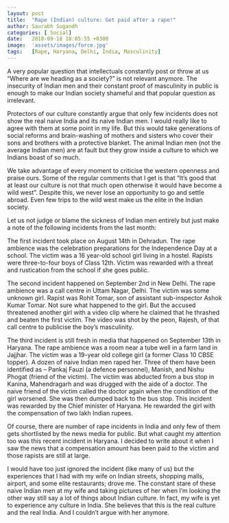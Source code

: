 ```yaml
---
layout: post
title:  "Rape (Indian) culture: Get paid after a rape!"
author: Saurabh Sugandh
categories: [ Social]
date:   2018-09-18 18:05:55 +0300
image:  'assets/images/force.jpg'
tags:   [Rape, Haryana, Delhi, India, Masculinity]
---
```

A very popular question that intellectuals constantly post or throw at us “Where are we heading as a society?” is not relevant anymore. The insecurity of Indian men and their constant proof of masculinity in public is enough to make our Indian society shameful and that popular question as irrelevant.

Protectors of our culture constantly argue that only few incidents does not show the real naive India and its naive Indian men. I would really like to agree with them at some point in my life. But this would take generations of social reforms and brain-washing of mothers and sisters who cover their sons and brothers with a protective blanket. The animal Indian men (not the average Indian men) are at fault but they grow inside a culture to which we Indians boast of so much.

We take advantage of every moment to criticise the western openness and praise ours. Some of the regular comments that I get is that “It’s good that at least our culture is not that much open otherwise it would have become a wild west”. Despite this, we never lose an opportunity to go and settle abroad. Even few trips to the wild west make us the elite in the Indian society.

Let us not judge or blame the sickness of Indian men entirely but just make a note of the following incidents from the last month:

The first incident took place on August 14th in Dehradun. The rape ambience was the celebration preparations for the Independence Day at a school. The victim was a 16 year-old school girl living in a hostel. Rapists were three-to-four boys of Class 12th. Victim was rewarded with a threat and rustication from the school if she goes public.

The second incident happened on September 2nd in New Delhi. The rape ambience was a call centre in Uttam Nagar, Delhi. The victim was some unknown girl. Rapist was Rohit Tomar, son of assistant sub-inspector Ashok Kumar Tomar. Not sure what happened to the girl. But the accused threatened another girl with a video clip where he claimed that he thrashed and beaten the first victim. The video was shot by the peon, Rajesh, of that call centre to publicise the boy’s masculinity.

The third incident is still fresh in media that happened on September 13th in Haryana. The rape ambience was a room near a tube well in a farm land in Jajjhar. The victim was a 19-year old college girl (a former Class 10 CBSE topper). A dozen of naive Indian men raped her. Three of them have been identified as – Pankaj Fauzi (a defence personnel), Manish, and Nishu Phogat (friend of the victim). The victim was abducted from a bus stop in Kanina, Mahendragarh and was drugged with the aide of a doctor. The naive friend of the victim called the doctor again when the condition of the girl worsened. She was then dumped back to the bus stop. This incident was rewarded by the Chief minister of Haryana. He rewarded the girl with the compensation of two lakh Indian rupees.

Of course, there are number of rape incidents in India and only few of them gets shortlisted by the news media for public. But what caught my attention too was this recent incident in Haryana. I decided to write about it when I saw the news that a compensation amount has been paid to the victim and those rapists are still at large.

I would have too just ignored the incident (like many of us) but the experiences that I had with my wife on Indian streets, shopping malls, airport, and some elite restaurants; drove me. The constant stare of these naive Indian men at my wife and taking pictures of her when I’m looking the other way still say a lot of things about Indian culture. In fact, my wife is yet to experience any culture in India. She believes that this is the real culture and the real India. And I couldn’t argue with her anymore.
